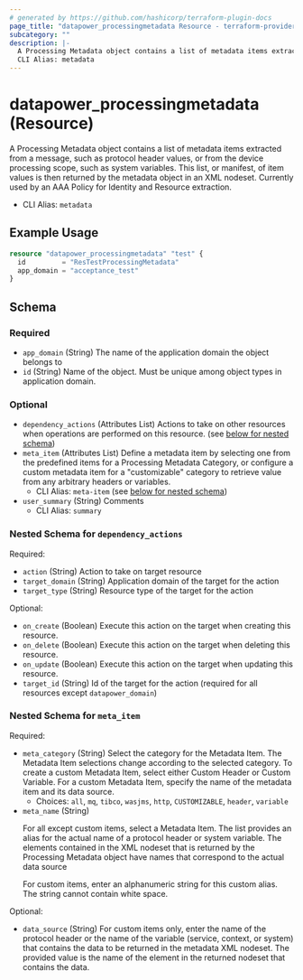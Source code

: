 ```yaml
---
# generated by https://github.com/hashicorp/terraform-plugin-docs
page_title: "datapower_processingmetadata Resource - terraform-provider-datapower"
subcategory: ""
description: |-
  A Processing Metadata object contains a list of metadata items extracted from a message, such as protocol header values, or from the device processing scope, such as system variables. This list, or manifest, of item values is then returned by the metadata object in an XML nodeset. Currently used by an AAA Policy for Identity and Resource extraction.
  CLI Alias: metadata
---
```


# datapower_processingmetadata (Resource)

A Processing Metadata object contains a list of metadata items extracted from a message, such as protocol header values, or from the device processing scope, such as system variables. This list, or manifest, of item values is then returned by the metadata object in an XML nodeset. Currently used by an AAA Policy for Identity and Resource extraction.
  - CLI Alias: `metadata`

## Example Usage

```terraform
resource "datapower_processingmetadata" "test" {
  id         = "ResTestProcessingMetadata"
  app_domain = "acceptance_test"
}
```

<!-- schema generated by tfplugindocs -->
## Schema

### Required

- `app_domain` (String) The name of the application domain the object belongs to
- `id` (String) Name of the object. Must be unique among object types in application domain.

### Optional

- `dependency_actions` (Attributes List) Actions to take on other resources when operations are performed on this resource. (see [below for nested schema](#nestedatt--dependency_actions))
- `meta_item` (Attributes List) Define a metadata item by selecting one from the predefined items for a Processing Metadata Category, or configure a custom metadata item for a "customizable" category to retrieve value from any arbitrary headers or variables.
  - CLI Alias: `meta-item` (see [below for nested schema](#nestedatt--meta_item))
- `user_summary` (String) Comments
  - CLI Alias: `summary`

<a id="nestedatt--dependency_actions"></a>
### Nested Schema for `dependency_actions`

Required:

- `action` (String) Action to take on target resource
- `target_domain` (String) Application domain of the target for the action
- `target_type` (String) Resource type of the target for the action

Optional:

- `on_create` (Boolean) Execute this action on the target when creating this resource.
- `on_delete` (Boolean) Execute this action on the target when deleting this resource.
- `on_update` (Boolean) Execute this action on the target when updating this resource.
- `target_id` (String) Id of the target for the action (required for all resources except `datapower_domain`)


<a id="nestedatt--meta_item"></a>
### Nested Schema for `meta_item`

Required:

- `meta_category` (String) Select the category for the Metadata Item. The Metadata Item selections change according to the selected category. To create a custom Metadata Item, select either Custom Header or Custom Variable. For a custom Metadata Item, specify the name of the metadata item and its data source.
  - Choices: `all`, `mq`, `tibco`, `wasjms`, `http`, `CUSTOMIZABLE`, `header`, `variable`
- `meta_name` (String) <p>For all except custom items, select a Metadata Item. The list provides an alias for the actual name of a protocol header or system variable. The elements contained in the XML nodeset that is returned by the Processing Metadata object have names that correspond to the actual data source</p><p>For custom items, enter an alphanumeric string for this custom alias. The string cannot contain white space.</p>

Optional:

- `data_source` (String) For custom items only, enter the name of the protocol header or the name of the variable (service, context, or system) that contains the data to be returned in the metadata XML nodeset. The provided value is the name of the element in the returned nodeset that contains the data.

